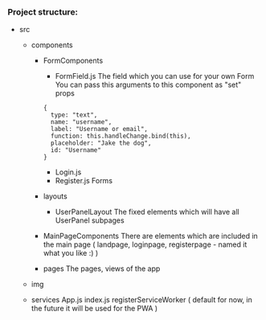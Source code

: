 ### Project structure:
* src
  - components
    - FormComponents
      - FormField.js
      The field which you can use for your own Form
      You can pass this arguments to this component as "set" props
      ```
      {
        type: "text",
        name: "username",
        label: "Username or email",
        function: this.handleChange.bind(this),
        placeholder: "Jake the dog",
        id: "Username"
      }
      ```
      - Login.js
      - Register.js
      Forms

    - layouts
      - UserPanelLayout
      The fixed elements which will have all UserPanel subpages

    - MainPageComponents
      There are elements which are included in the main page ( landpage, loginpage, registerpage - named it what you like :) )

    - pages
      The pages, views  of the app

  - img
  - services
  App.js
  index.js
  registerServiceWorker ( default for now, in the future it will be used for the PWA )